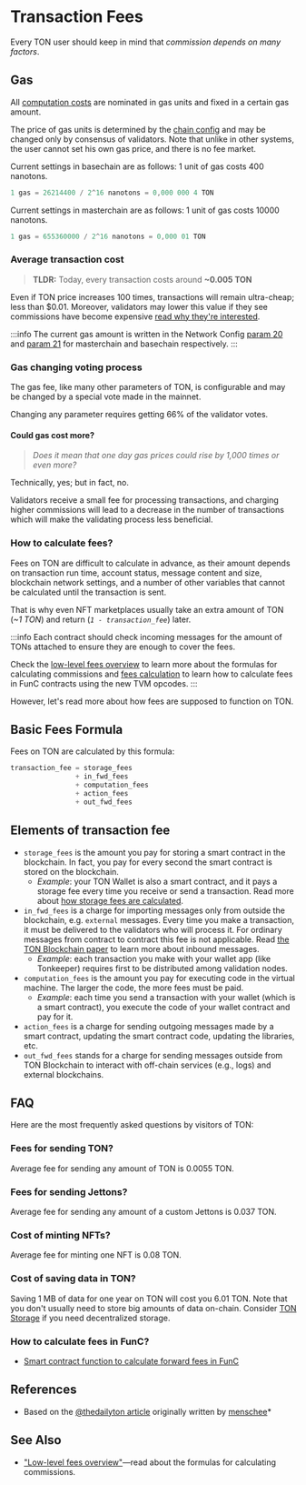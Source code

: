 # Transaction Fees

Every TON user should keep in mind that _commission depends on many factors_.

## Gas

All [computation costs](/develop/howto/fees-low-level#computation-fees) are nominated in gas units and fixed in a certain gas amount.

The price of gas units is determined by the [chain config](https://tonviewer.com/config#20) and may be changed only by consensus of validators. Note that unlike in other systems, the user cannot set his own gas price, and there is no fee market.

Current settings in basechain are as follows: 1 unit of gas costs 400 nanotons.

```cpp
1 gas = 26214400 / 2^16 nanotons = 0,000 000 4 TON
```

Current settings in masterchain are as follows: 1 unit of gas costs 10000 nanotons.

```cpp
1 gas = 655360000 / 2^16 nanotons = 0,000 01 TON
```

### Average transaction cost

> **TLDR:** Today, every transaction costs around **~0.005 TON**

Even if TON price increases 100 times, transactions will remain ultra-cheap; less than $0.01. Moreover, validators may lower this value if they see commissions have become expensive [read why they're interested](#gas-changing-voting-process).

:::info
The current gas amount is written in the Network Config [param 20](https://tonviewer.com/config#20) and [param 21](https://tonviewer.com/config#21) for masterchain and basechain respectively.
:::

### Gas changing voting process

The gas fee, like many other parameters of TON, is configurable and may be changed by a special vote made in the mainnet.

Changing any parameter requires getting 66% of the validator votes.

#### Could gas cost more?

> *Does it mean that one day gas prices could rise by 1,000 times or even more?*

Technically, yes; but in fact, no.

Validators receive a small fee for processing transactions, and charging higher commissions will lead to a decrease in the number of transactions which will make the validating process less beneficial.

### How to calculate fees?

Fees on TON are difficult to calculate in advance, as their amount depends on transaction run time, account status, message content and size, blockchain network settings, and a number of other variables that cannot be calculated until the transaction is sent.

That is why even NFT marketplaces usually take an extra amount of TON (_~1 TON_) and return (_`1 - transaction_fee`_) later.

:::info
Each contract should check incoming messages for the amount of TONs attached to ensure they are enough to cover the fees.

Check the [low-level fees overview](/develop/howto/fees-low-level) to learn more about the formulas for calculating commissions and [fees calculation](/develop/smart-contracts/fee-calculation) to learn how to calculate fees in FunC contracts using the new TVM opcodes.
:::

However, let's read more about how fees are supposed to function on TON.

## Basic Fees Formula

Fees on TON are calculated by this formula:

```cpp
transaction_fee = storage_fees
                + in_fwd_fees
                + computation_fees
                + action_fees
                + out_fwd_fees
```

## Elements of transaction fee

* `storage_fees` is the amount you pay for storing a smart contract in the blockchain. In fact, you pay for every second the smart contract is stored on the blockchain.
  * _Example_: your TON Wallet is also a smart contract, and it pays a storage fee every time you receive or send a transaction. Read more about [how storage fees are calculated](/develop/howto/fees-low-level#storage-fee).
* `in_fwd_fees` is a charge for importing messages only from outside the blockchain, e.g. `external` messages. Every time you make a transaction, it must be delivered to the validators who will process it. For ordinary messages from contract to contract this fee is not applicable. Read [the TON Blockchain paper](https://docs.ton.org/tblkch.pdf) to learn more about inbound messages.
  * _Example_: each transaction you make with your wallet app (like Tonkeeper) requires first to be distributed among validation nodes.
* `computation_fees` is the amount you pay for executing code in the virtual machine. The larger the code, the more fees must be paid.
  * _Example_: each time you send a transaction with your wallet (which is a smart contract), you execute the code of your wallet contract and pay for it.
* `action_fees` is a charge for sending outgoing messages made by a smart contract, updating the smart contract code, updating the libraries, etc.
* `out_fwd_fees` stands for a charge for sending messages outside from TON Blockchain to interact with off-chain services (e.g., logs) and external blockchains.

## FAQ

Here are the most frequently asked questions by visitors of TON:

### Fees for sending TON?

Average fee for sending any amount of TON is 0.0055 TON.

### Fees for sending Jettons?

Average fee for sending any amount of a custom Jettons is 0.037 TON.

### Cost of minting NFTs?

Average fee for minting one NFT is 0.08 TON.

### Cost of saving data in TON?

Saving 1 MB of data for one year on TON will cost you 6.01 TON. Note that you don't usually need to store big amounts of data on-chain. Consider [TON Storage](/participate/ton-storage/storage-daemon) if you need decentralized storage.

### How to calculate fees in FunC?

* [Smart contract function to calculate forward fees in FunC](https://github.com/ton-blockchain/token-contract/blob/main/misc/forward-fee-calc.fc)

## References

* Based on the [@thedailyton article](https://telegra.ph/Commissions-on-TON-07-22) originally written by [menschee](https://github.com/menschee)*

## See Also

* ["Low-level fees overview"](/develop/howto/fees-low-level)—read about the formulas for calculating commissions.
